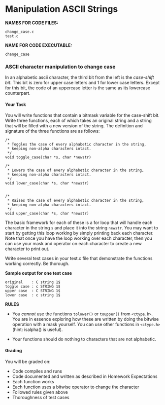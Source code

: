 # Manipulation ASCII Strings

**NAMES FOR CODE FILES:** 

	change_case.c
	test.c

**NAME FOR CODE EXECUTABLE:** 

	change_case

### ASCII character manipulation to change case

In an alphabetic ascii character, the third bit from the left is the *case-shift bit*. This bit is zero for upper case letters and 1 for lower case letters. Except for this bit, the code of an uppercase letter is the same as its lowercase counterpart.

#### Your Task
You will write functions that contain a bitmask variable for the case-shift bit. Write three functions, each of which takes an original string and a string that will be filled with a new version of the string. The definition and signature of the three functions are as follows:

	/*
	 * Toggles the case of every alphabetic character in the string,
	 * keeping non-alpha characters intact.
	 */
	void toggle_case(char *s, char *newstr)

	/*
	 * Lowers the case of every alphabetic character in the string,
	 * keeping non-alpha characters intact.
	 */
	void lower_case(char *s, char *newstr)


	/*
	 * Raises the case of every alphabetic character in the string,
	 * keeping non-alpha characters intact.
	 */
	void upper_case(char *s, char *newstr)

The basic framework for each of these is a for loop that will handle each character in the string `s` and place it into the string `newstr`. You may want to start by getting this loop working by simply printing back each character. Note that once you have the loop working over each character, then you can use your mask and operator on each character to create a new character to print out.

Write several test cases in your test.c file that demonstrate the functions working correctly. Be thorough.

**Sample output for one test case**

	original    : C string 1$
	toggle case : c STRING 1$
	upper case  : C STRING 1$
	lower case  : c string 1$


**RULES**

- You *cannot* use the functions `tolower()` or `toupper()` from `<ctype.h>`. You are in essence exploring how these are written by doing the bitwise operation with a mask yourself. You can use other functions in `<ctype.h>` (hint: isalpha() is useful).

- Your functions should do nothing to characters that are not alphabetic.

#### Grading
You will be graded on:

- Code compiles and runs
- Code documented and written as described in Homework Expectations
- Each function works
- Each function uses a bitwise operator to change the character
- Followed rules given above
- Thoroughness of test cases
